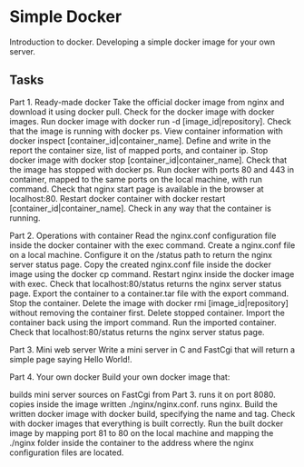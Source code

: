# Simple Docker

Introduction to docker. Developing a simple docker image for your own server.

## Tasks

Part 1. Ready-made docker
Take the official docker image from nginx and download it using docker pull.
Check for the docker image with docker images.
Run docker image with docker run -d [image_id|repository].
Check that the image is running with docker ps.
View container information with docker inspect [container_id|container_name].
Define and write in the report the container size, list of mapped ports, and container ip.
Stop docker image with docker stop [container_id|container_name].
Check that the image has stopped with docker ps.
Run docker with ports 80 and 443 in container, mapped to the same ports on the local machine, with run command.
Check that nginx start page is available in the browser at localhost:80.
Restart docker container with docker restart [container_id|container_name].
Check in any way that the container is running.

Part 2. Operations with container
Read the nginx.conf configuration file inside the docker container with the exec command.
Create a nginx.conf file on a local machine.
Configure it on the /status path to return the nginx server status page.
Copy the created nginx.conf file inside the docker image using the docker cp command.
Restart nginx inside the docker image with exec.
Check that localhost:80/status returns the nginx server status page.
Export the container to a container.tar file with the export command.
Stop the container.
Delete the image with docker rmi [image_id|repository] without removing the container first.
Delete stopped container.
Import the container back using the import command.
Run the imported container.
Check that localhost:80/status returns the nginx server status page.

Part 3. Mini web server
Write a mini server in C and FastCgi that will return a simple page saying Hello World!.

Part 4. Your own docker
Build your own docker image that:

builds mini server sources on FastCgi from Part 3.
runs it on port 8080.
copies inside the image written ./nginx/nginx.conf.
runs nginx.
Build the written docker image with docker build, specifying the name and tag.
Check with docker images that everything is built correctly.
Run the built docker image by mapping port 81 to 80 on the local machine and mapping the ./nginx folder inside the container to the address where the nginx configuration files are located.